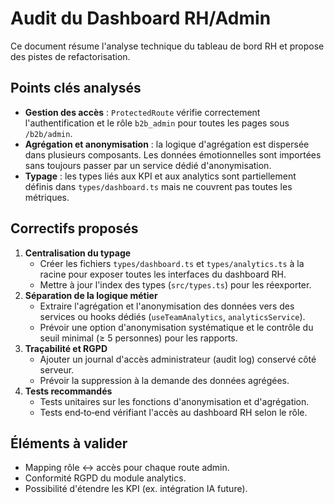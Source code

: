 
# Audit du Dashboard RH/Admin

Ce document résume l'analyse technique du tableau de bord RH et propose des pistes de refactorisation.

## Points clés analysés

- **Gestion des accès** : `ProtectedRoute` vérifie correctement l'authentification et le rôle `b2b_admin` pour toutes les pages sous `/b2b/admin`.
- **Agrégation et anonymisation** : la logique d'agrégation est dispersée dans plusieurs composants. Les données émotionnelles sont importées sans toujours passer par un service dédié d'anonymisation.
- **Typage** : les types liés aux KPI et aux analytics sont partiellement définis dans `types/dashboard.ts` mais ne couvrent pas toutes les métriques.

## Correctifs proposés

1. **Centralisation du typage**
   - Créer les fichiers `types/dashboard.ts` et `types/analytics.ts` à la racine pour exposer toutes les interfaces du dashboard RH.
   - Mettre à jour l'index des types (`src/types.ts`) pour les réexporter.
2. **Séparation de la logique métier**
   - Extraire l'agrégation et l'anonymisation des données vers des services ou hooks dédiés (`useTeamAnalytics`, `analyticsService`).
   - Prévoir une option d'anonymisation systématique et le contrôle du seuil minimal (≥ 5 personnes) pour les rapports.
3. **Traçabilité et RGPD**
   - Ajouter un journal d'accès administrateur (audit log) conservé côté serveur.
   - Prévoir la suppression à la demande des données agrégées.
4. **Tests recommandés**
   - Tests unitaires sur les fonctions d'anonymisation et d'agrégation.
   - Tests end‑to‑end vérifiant l'accès au dashboard RH selon le rôle.

## Éléments à valider

- Mapping rôle ↔ accès pour chaque route admin.
- Conformité RGPD du module analytics.
- Possibilité d'étendre les KPI (ex. intégration IA future).
